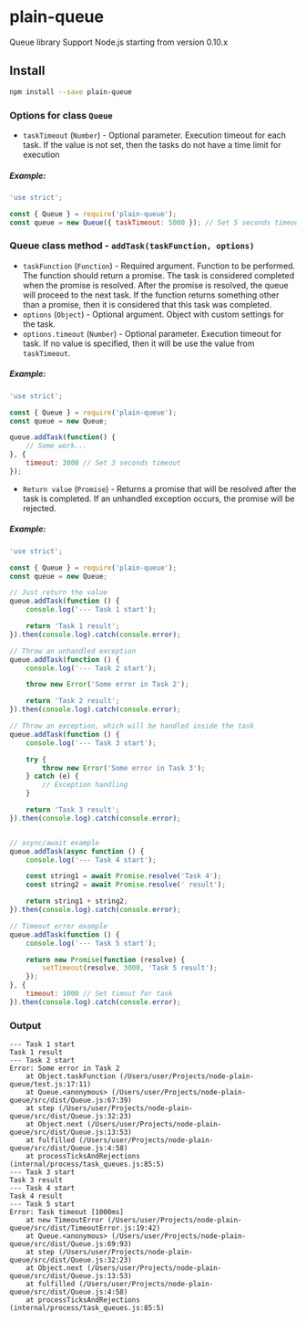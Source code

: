 # plain-queue
Queue library
Support Node.js starting from version 0.10.x

## Install
```bash
npm install --save plain-queue
```

### Options for class ```Queue```
- ```taskTimeout``` (```Number```) - Optional parameter. Execution timeout for each task. 
If the value is not set, then the tasks do not have a time limit for execution
##### Example:
```javascript
'use strict';

const { Queue } = require('plain-queue');
const queue = new Queue({ taskTimeout: 5000 }); // Set 5 seconds timeout 
```

### Queue class method - ```addTask(taskFunction, options)```
- ```taskFunction``` (```Function```) - Required argument. Function to be performed. 
The function should return a promise. The task is considered completed when the promise is resolved. 
After the promise is resolved, the queue will proceed to the next task. 
If the function returns something other than a promise, then it is considered that this task was completed.
- ```options``` (```Object```) - Optional argument. Object with custom settings for the task.
- ```options.timeout``` (```Number```) - Optional parameter. 
Execution timeout for task. If no value is specified, then it will be use the value from ```taskTimeout```.
##### Example:
```javascript
'use strict';

const { Queue } = require('plain-queue');
const queue = new Queue;

queue.addTask(function() {
    // Some work... 
}, {
    timeout: 3000 // Set 3 seconds timeout 
});
```
- ```Return value``` (```Promise```) - Returns a promise that will be resolved after the task is completed.
If an unhandled exception occurs, the promise will be rejected.

##### Example:
```javascript
'use strict';

const { Queue } = require('plain-queue');
const queue = new Queue;

// Just return the value
queue.addTask(function () {
    console.log('--- Task 1 start');

    return 'Task 1 result';
}).then(console.log).catch(console.error);

// Throw an unhandled exception
queue.addTask(function () {
    console.log('--- Task 2 start');

    throw new Error('Some error in Task 2');

    return 'Task 2 result';
}).then(console.log).catch(console.error);

// Throw an exception, which will be handled inside the task
queue.addTask(function () {
    console.log('--- Task 3 start');

    try {
        throw new Error('Some error in Task 3');
    } catch (e) {
        // Exception handling
    }

    return 'Task 3 result';
}).then(console.log).catch(console.error);


// async/await example
queue.addTask(async function () {
    console.log('--- Task 4 start');

    const string1 = await Promise.resolve('Task 4');
    const string2 = await Promise.resolve(' result');

    return string1 + string2;
}).then(console.log).catch(console.error);

// Timeout error example
queue.addTask(function () {
    console.log('--- Task 5 start');

    return new Promise(function (resolve) {
        setTimeout(resolve, 3000, 'Task 5 result');
    });
}, {
    timeout: 1000 // Set timout for task
}).then(console.log).catch(console.error);
```

### Output
```
--- Task 1 start
Task 1 result
--- Task 2 start
Error: Some error in Task 2
    at Object.taskFunction (/Users/user/Projects/node-plain-queue/test.js:17:11)
    at Queue.<anonymous> (/Users/user/Projects/node-plain-queue/src/dist/Queue.js:67:39)
    at step (/Users/user/Projects/node-plain-queue/src/dist/Queue.js:32:23)
    at Object.next (/Users/user/Projects/node-plain-queue/src/dist/Queue.js:13:53)
    at fulfilled (/Users/user/Projects/node-plain-queue/src/dist/Queue.js:4:58)
    at processTicksAndRejections (internal/process/task_queues.js:85:5)
--- Task 3 start
Task 3 result
--- Task 4 start
Task 4 result
--- Task 5 start
Error: Task timeout [1000ms]
    at new TimeoutError (/Users/user/Projects/node-plain-queue/src/dist/TimeoutError.js:19:42)
    at Queue.<anonymous> (/Users/user/Projects/node-plain-queue/src/dist/Queue.js:69:93)
    at step (/Users/user/Projects/node-plain-queue/src/dist/Queue.js:32:23)
    at Object.next (/Users/user/Projects/node-plain-queue/src/dist/Queue.js:13:53)
    at fulfilled (/Users/user/Projects/node-plain-queue/src/dist/Queue.js:4:58)
    at processTicksAndRejections (internal/process/task_queues.js:85:5)
```
